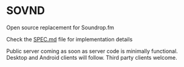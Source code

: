 # SOVND

Open source replacement for Soundrop.fm

Check the [SPEC.md](SPEC.md) file for implementation details

Public server coming as soon as server code is minimally functional. Desktop and Android clients will follow. Third party clients welcome. 

